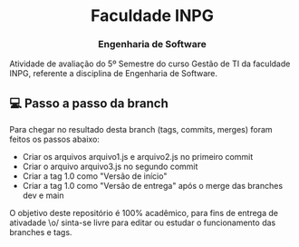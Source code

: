 <h1 align="center">
  Faculdade INPG
</h1>

<h3 align="center">
    Engenharia de Software
</h3>

Atividade de avaliação do 5º Semestre do curso Gestão de TI da faculdade INPG, referente a disciplina de Engenharia de Software.


## :computer: Passo a passo da branch

Para chegar no resultado desta branch (tags, commits, merges) foram feitos os passos abaixo:

* Criar os arquivos arquivo1.js e arquivo2.js no primeiro commit
* Criar o arquivo arquivo3.js no segundo commit
* Criar a tag 1.0 como "Versão de início"
* Criar a tag 1.0 como "Versão de entrega" após o merge das branches dev e main


O objetivo deste repositório é 100% acadêmico, para fins de entrega de ativadade \o/ sinta-se livre para editar ou estudar o funcionamento das branches e tags.

